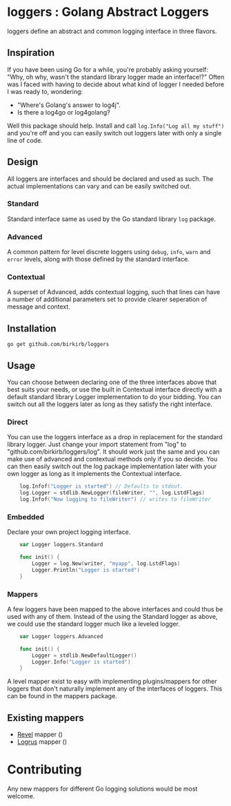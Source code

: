 # loggers : Golang Abstract Loggers
loggers define an abstract and common logging interface in three flavors.

## Inspiration

If you have been using Go for a while, you're probably asking yourself: "Why, oh why, wasn't the standard library logger made an interface!?"
Often was I faced with having to decide about what kind of logger I needed before I was ready to, wondering:

  * "Where's Golang's answer to log4j". 
  * Is there a log4go or log4golang?

Well this package should help. Install and call `log.Info("Log all my stuff")` and you're off and you can easily switch out loggers later with only a single line of code.

## Design

All loggers are interfaces and should be declared and used as such. The actual implementations can vary and can be easily switched out.

### Standard
Standard interface same as used by the Go standard library `log` package.

### Advanced
A common pattern for level discrete loggers using `debug`, `info`, `warn` and `error` levels, along with those defined by the standard interface.

### Contextual
A superset of Advanced, adds contextual logging, such that lines can have a number of additional parameters set to provide clearer seperation of message and context.

## Installation

    go get github.com/birkirb/loggers

## Usage

You can choose between declaring one of the three interfaces above that best suits your needs, or use the built in Contextual interface directly with a default standard library Logger implementation to do your bidding. You can switch out all the loggers later as long as they satisfy the right interface.

### Direct

You can use the loggers interface as a drop in replacement for the standard library logger.
Just change your import statement from "log" to "github.com/birkirb/loggers/log".
It should work just the same and you can make use of advanced and contextual methods only if you so decide.
You can then easily switch out the log package implementation later with your own logger as long as it implements the Contextual interface.

```Go
    log.Infof("Logger is started") // Defaults to stdout.
    log.Logger = stdlib.NewLogger(fileWriter, "", log.LstdFlags)
    log.Infof("Now logging to fileWriter") // writes to fileWriter
```

### Embedded

Declare your own project logging interface.

```Go
    var Logger loggers.Standard

    func init() {
        Logger = log.New(writer, "myapp", log.LstdFlags)
        Logger.Println("Logger is started")
    }
```

### Mappers

A few loggers have been mapped to the above interfaces and could thus be used with any of them.
Instead of the using the Standard logger as above, we could use the standard logger much like a leveled logger.

```Go
    var Logger loggers.Advanced

    func init() {
        Logger = stdlib.NewDefaultLogger()
        Logger.Info("Logger is started")
    }
```

A level mapper exist to easy with implementing plugins/mappers for other loggers that don't naturally implement any of the interfaces of loggers.
This can be found in the mappers package. 

## Existing mappers

* [Revel](https://github.com/revel/revel/) mapper ()
* [Logrus](https://github.com/Sirupsen/logrus) mapper ()

# Contributing

Any new mappers for different Go logging solutions would be most welcome.

